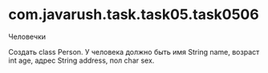 # com.javarush.task.task05.task0506

Человечки

Создать class Person. 
У человека должно быть имя String name, 
возраст int age, адрес String address, пол char sex.
